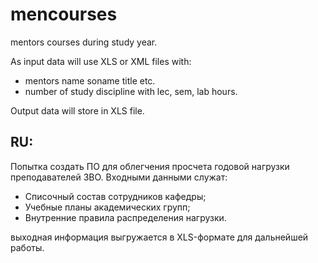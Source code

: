 # mencourses
mentors courses during study year. 

As input data will use XLS or XML files with:
- mentors name soname title etc.
- number of study discipline with lec, sem, lab hours.

Output data will store in XLS file.

RU:
---------------

Попытка создать ПО для облегчения просчета годовой нагрузки преподавателей ЗВО.
Входными данными служат:
- Списочный состав сотрудников кафедры;
- Учебные планы академических групп;
- Внутренние правила распределения нагрузки.

выходная информация выгружается в XLS-формате для дальнейшей работы.
